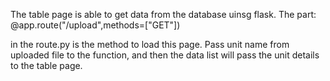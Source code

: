 The table page is able to get data from the database uinsg flask.
The part:
@app.route("/upload",methods=["GET"])

in the route.py is the method to load this page.
Pass unit name from uploaded file to the function, and then the data list will pass the unit details to the table page.

